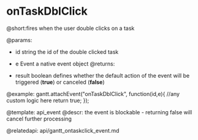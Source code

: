 onTaskDblClick
=============
@short:fires when the user double clicks on a task
	

@params:
- id		string		the id of the double clicked task
* e		Event		a native event object
@returns:  
- result     boolean       defines whether the default action of the event will be triggered (<b>true</b>) or canceled (<b>false</b>) 

@example:
gantt.attachEvent("onTaskDblClick", function(id,e){
    //any custom logic here
    return true;
});

@template:	api_event
@descr:
the event is blockable - returning false will cancel further processing

@relatedapi:
	api/gantt_ontaskclick_event.md